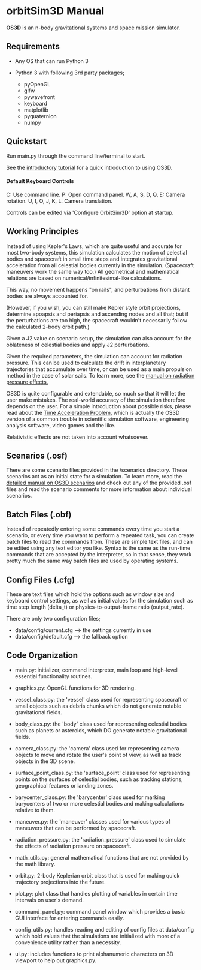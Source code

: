 # orbitSim3D Manual

**OS3D** is an n-body gravitational systems and space mission simulator.

## Requirements

- Any OS that can run Python 3

- Python 3 with following 3rd party packages;
  - pyOpenGL
  - glfw
  - pywavefront
  - keyboard
  - matplotlib
  - pyquaternion
  - numpy

## Quickstart

Run main.py through the command line/terminal to start.

See the [introductory tutorial](http://github.com/arda-guler/orbitSim3D/blob/master/docs/tutorial.md "introductory tutorial") for a quick introduction to using OS3D.

#### Default Keyboard Controls
C: Use command line.
P: Open command panel.
W, A, S, D, Q, E: Camera rotation.
U, I, O, J, K, L: Camera translation.

Controls can be edited via 'Configure OrbitSim3D' option at startup.

## Working Principles

Instead of using Kepler's Laws, which are quite useful and accurate for most two-body systems, this simulation calculates the motion of celestial bodies and spacecraft in small time steps and integrates gravitational acceleration from all celestial bodies currently in the simulation. (Spacecraft maneuvers work the same way too.) All geometrical and mathematical relations are based on numerical/infinitesimal-like calculations.

This way, no movement happens "on rails", and perturbations from distant bodies are always accounted for.

(However, if you wish, you can still make Kepler style orbit projections, determine apoapsis and periapsis and ascending nodes and all that; but if the perturbations are too high, the spacecraft wouldn't necessarily follow the calculated 2-body orbit path.)

Given a J2 value on scenario setup, the simulation can also account for the oblateness of celestial bodies and apply J2 perturbations.

Given the required parameters, the simulation can account for radiation pressure. This can be used to calculate the drift in interplanetary trajectories that accumulate over time, or can be used as a main propulsion method in the case of solar sails. To learn more, see the [manual on radiation pressure effects.](https://github.com/arda-guler/orbitSim3D/blob/master/docs/MANUAL_RADIATION_PRESSURE.md)

OS3D is quite configurable and extendable, so much so that it will let the user make mistakes. The real-world accuracy of the simulation therefore depends on the user. For a simple introduction about possible risks, please read about the [Time Acceleration Problem](https://github.com/arda-guler/orbitSim3D/blob/master/docs/time_accel_problem.md "Time Acceleration Problem"), which is actually the OS3D version of a common trouble in scientific simulation software, engineering analysis software, video games and the like.

Relativistic effects are not taken into account whatsoever.

## Scenarios (.osf)

There are some scenario files provided in the /scenarios directory. These scenarios act as an initial state for a simulation. To learn more, read the [detailed manual on OS3D scenarios](https://github.com/arda-guler/orbitSim3D/blob/master/docs/MANUAL_SCENARIOS.md "detailed manual on OS3D scenarios") and check out any of the provided .osf files and read the scenario comments for more information about individual scenarios.

## Batch Files (.obf)

Instead of repeatedly entering some commands every time you start a scenario, or every time you want to perform a repeated task, you can create batch files to read the commands from. These are simple text files, and can be edited using any text editor you like. Syntax is the same as the run-time commands that are accepted by the interpreter, so in that sense, they work pretty much the same way batch files are used by operating systems.

## Config Files (.cfg)

These are text files which hold the options such as window size and keyboard control settings, as well as initial values for the simulation such as time step length (delta_t) or physics-to-output-frame ratio (output_rate).

There are only two configuration files;

 - data/config/current.cfg --> the settings currently in use
 - data/config/default.cfg --> the fallback option

## Code Organization

- main.py: initializer, command interpreter, main loop and high-level essential functionality routines.

- graphics.py: OpenGL functions for 3D rendering.

- vessel_class.py: the 'vessel' class used for representing spacecraft or small objects such as debris chunks which do not generate notable gravitational fields.

- body_class.py: the 'body' class used for representing celestial bodies such as planets or asteroids, which DO generate notable gravitational fields.

- camera_class.py: the 'camera' class used for  representing camera objects to move and rotate the user's point of view, as well as track objects in the 3D scene.

- surface_point_class.py: the 'surface_point' class used for representing points on the surfaces of celestial bodies, such as tracking stations, geographical features or landing zones.

- barycenter_class.py: the 'barycenter' class used for marking barycenters of two or more celestial bodies and making calculations relative to them.

- maneuver.py: the 'maneuver' classes used for various types of maneuvers that can be performed by spacecraft.

- radiation_pressure.py: the 'radiation_pressure' class used to simulate the effects of radiation pressure on spacecraft.

- math_utils.py: general mathematical functions  that are not provided by the math library.

- orbit.py: 2-body Keplerian orbit class that is used for making quick trajectory projections into the future.

- plot.py: plot class that handles plotting of variables in certain time intervals on user's demand.

- command_panel.py: command panel window which provides a basic GUI interface for entering commands easily.

- config_utils.py: handles reading and editing of config files at data/config which hold values that the simulations are initialized with more of a convenience utility rather than a necessity.

- ui.py: includes functions to print alphanumeric characters on 3D viewport to help out graphics.py.
